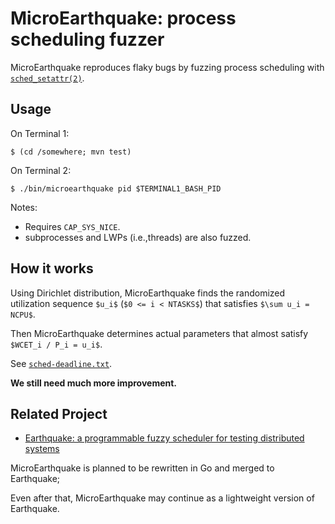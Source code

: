 # MicroEarthquake: process scheduling fuzzer

MicroEarthquake reproduces flaky bugs by fuzzing process scheduling with [`sched_setattr(2)`](http://man7.org/linux/man-pages/man2/sched_setattr.2.html).


## Usage
On Terminal 1:

    $ (cd /somewhere; mvn test)

On Terminal 2:

    $ ./bin/microearthquake pid $TERMINAL1_BASH_PID

Notes:

 * Requires `CAP_SYS_NICE`.
 * subprocesses and LWPs (i.e.,threads) are also fuzzed.


## How it works

Using Dirichlet distribution, MicroEarthquake finds the randomized utilization sequence `$u_i$` (`$0 <= i < NTASKS$`) that satisfies `$\sum u_i = NCPU$`.

Then MicroEarthquake determines actual parameters that almost satisfy `$WCET_i / P_i = u_i$`.

See [`sched-deadline.txt`](https://www.kernel.org/doc/Documentation/scheduler/sched-deadline.txt).

__We still need much more improvement.__


## Related Project

 * [Earthquake: a programmable fuzzy scheduler for testing distributed systems](https://github.com/osrg/earthquake)

MicroEarthquake is planned to be rewritten in Go and merged to Earthquake;

Even after that, MicroEarthquake may continue as a lightweight version of Earthquake.

